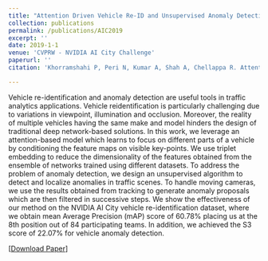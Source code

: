 ```yaml
---
title: "Attention Driven Vehicle Re-ID and Unsupervised Anomaly Detection for Traffic Understanding"
collection: publications
permalink: /publications/AIC2019
excerpt: ''
date: 2019-1-1
venue: 'CVPRW - NVIDIA AI City Challenge'
paperurl: ''
citation: 'Khorramshahi P, Peri N, Kumar A, Shah A, Chellappa R. Attention Driven Vehicle Re-ID and Unsupervised Anomaly Detection for Traffic Understanding'

---
```

Vehicle re-identification and anomaly detection are useful tools in traffic analytics applications. Vehicle reidentification is particularly challenging due to variations in viewpoint, illumination and occlusion. Moreover, the reality of multiple vehicles having the same make and model hinders the design of traditional deep network-based solutions. In this work, we leverage an attention-based model which learns to focus on different parts of a vehicle by conditioning the feature maps on visible key-points. We use triplet embedding to reduce the dimensionality of the features obtained from the ensemble of networks trained using different datasets. To address the problem of anomaly detection, we design an unsupervised algorithm to detect and localize anomalies in traffic scenes. To handle moving cameras, we use the results obtained from tracking to generate anomaly proposals which are then filtered in successive steps. We show the effectiveness of our method on the NVIDIA AI City vehicle re-identification dataset, where we obtain mean Average Precision (mAP) score of 60.78% placing us at the 8th position out of 84 participating teams. In addition, we achieved the S3 score of 22.07% for vehicle anomaly detection.

[[Download Paper](http://neeharperi.com/files/AIC2019.pdf)]